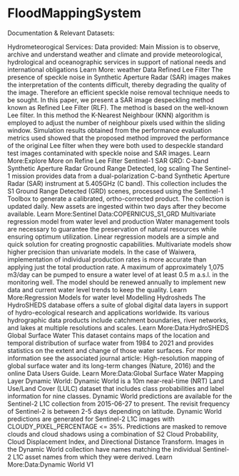 # FloodMappingSystem

Documentation & Relevant Datasets:

Hydrometeorogical Services:
Data provided:
Main Mission is to observe, archive and understand weather and climate and provide meteorological, hydrological and oceanographic services in support of national needs and international obligations Learn More: weather Data
Refined Lee Filter
The presence of speckle noise in Synthetic Aperture Radar (SAR) images makes the interpretation of the contents difficult, thereby degrading the quality of the image. Therefore an efficient speckle noise removal technique needs to be sought. In this paper, we present a SAR image despeckling method known as Refined Lee Filter (RLF). The method is based on the well-known Lee filter. In this method the K-Nearest Neighbour (KNN) algorithm is employed to adjust the number of neighbour pixels used within the sliding window. Simulation results obtained from the performance evaluation metrics used showed that the proposed method improved the performance of the original Lee filter when they were both used to despeckle standard test images contaminated with speckle noise and SAR images.
Learn More:Explore More on Refine Lee Filter
Sentinel-1 SAR GRD: C-band Synthetic Aperture Radar Ground Range Detected, log scaling
The Sentinel-1 mission provides data from a dual-polarization C-band Synthetic Aperture Radar (SAR) instrument at 5.405GHz (C band). This collection includes the S1 Ground Range Detected (GRD) scenes, processed using the Sentinel-1 Toolbox to generate a calibrated, ortho-corrected product. The collection is updated daily. New assets are ingested within two days after they become available.
Learn More:Sentinel Data:COPERNICUS_S1_GRD
Multivariate regression model from water level and production
Water management tools are necessary to guarantee the preservation of natural resources while ensuring optimum utilization. Linear regression models are a simple and quick solution for creating prognostic capabilities. Multivariate models show higher precision than univariate models. In the case of Waiwera, implementation of individual production rates is more accurate than applying just the total production rate. A maximum of approximately 1,075 m3/day can be pumped to ensure a water level of at least 0.5 m a.s.l. in the monitoring well. The model should be renewed annually to implement new data and current water level trends to keep the quality.
Learn More:Regression Models for water level Modelling
Hydrosheds
‍The HydroSHEDS database offers a suite of global digital data layers in support of hydro-ecological research and applications worldwide. Its various hydrographic data products include catchment boundaries, river networks, and lakes at multiple resolutions and scales.
Learn More:Data:HydroSHEDS
Global Surface Water
This dataset contains maps of the location and temporal distribution of surface water from 1984 to 2021 and provides statistics on the extent and change of those water surfaces. For more information see the associated journal article: High-resolution mapping of global surface water and its long-term changes (Nature, 2016) and the online Data Users Guide.
Learn More:Data:Global Surface Water Mapping Layer
Dynamic World:
Dynamic World is a 10m near-real-time (NRT) Land Use/Land Cover (LULC) dataset that includes class probabilities and label information for nine classes.
Dynamic World predictions are available for the Sentinel-2 L1C collection from 2015-06-27 to present. The revisit frequency of Sentinel-2 is between 2-5 days depending on latitude. Dynamic World predictions are generated for Sentinel-2 L1C images with CLOUDY_PIXEL_PERCENTAGE <= 35%. Predictions are masked to remove clouds and cloud shadows using a combination of S2 Cloud Probability, Cloud Displacement Index, and Directional Distance Transform. Images in the Dynamic World collection have names matching the individual Sentinel-2 L1C asset names from which they were derived. Learn More:Data:Dynamic World V1
